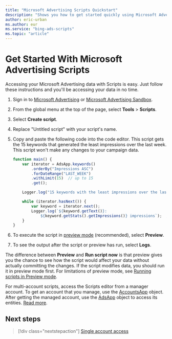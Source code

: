 ```yaml
---
title: "Microsoft Advertising Scripts Quickstart"
description: "Shows you how to get started quickly using Microsoft Advertising Scripts."
author: eric-urban
ms.author: eur
ms.service: "bing-ads-scripts"
ms.topic: "article"
---
```


# Get Started With Microsoft Advertising Scripts

Accessing your Microsoft Advertising data with Scripts is easy. Just follow these instructions and you'll be accessing your data in no time.

1. Sign in to [Microsoft Advertising](https://secure.ads.microsoft.com/) or [Microsoft Advertising Sandbox](https://sandbox.bingads.microsoft.com/).
1. From the global menu at the top of the page, select **Tools** > **Scripts**.
1. Select **Create script**.
1. Replace "Untitled script" with your script's name.
1. Copy and paste the following code into the code editor. This script gets the 15 keywords that generated the least impressions over the last week. This script won't make any changes to your campaign data.

    ```javascript
    function main() {
        var iterator = AdsApp.keywords()
            .orderBy("Impressions ASC")
            .forDateRange("LAST_WEEK")
            .withLimit(15)  // up to 15
            .get();
    
        Logger.log("15 keywords with the least impressions over the last week");

        while (iterator.hasNext()) {
            var keyword = iterator.next();
            Logger.log(`${keyword.getText()}: 
                ${keyword.getStats().getImpressions()} impressions`);  //writes the number of impressions
        }
    }
    ```

1. To execute the script in [preview mode](concepts/preview-mode.md) (recommended), select **Preview**.
1. To see the output after the script or preview has run, select **Logs**.

The difference between **Preview** and **Run script now** is that preview gives you the chance to see how the script would affect your data without actually committing the changes. If the script modifies data, you should run it in preview mode first. For limitations of preview mode, see [Running scripts in Preview mode](concepts/preview-mode.md).

For multi-account scripts, access the Scripts editor from a manager account. To get an account that you manage, use the [AccountsApp](reference/AccountsApp.md) object. After getting the managed account, use the [AdsApp](reference/AdsApp.md) object to access its entities. [Read more](./guides/multi-account-access.md).


## Next steps

> [!div class="nextstepaction"]
> [Single account access](./guides/single-account-access.md)

